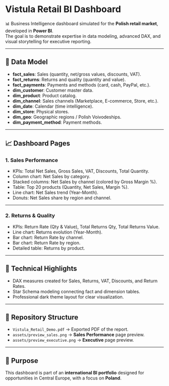 # Vistula Retail BI Dashboard

📊 Business Intelligence dashboard simulated for the **Polish retail market**, developed in **Power BI**.  
The goal is to demonstrate expertise in data modeling, advanced DAX, and visual storytelling for executive reporting.

---

## 🔎 Data Model
- **fact_sales**: Sales (quantity, net/gross values, discounts, VAT).  
- **fact_returns**: Returns and quality (quantity and value).  
- **fact_payments**: Payments and methods (card, cash, PayPal, etc.).  
- **dim_customer**: Customer master data.  
- **dim_product**: Product catalog.  
- **dim_channel**: Sales channels (Marketplace, E-commerce, Store, etc.).  
- **dim_date**: Calendar (time intelligence).  
- **dim_store**: Physical stores.  
- **dim_geo**: Geographic regions / Polish Voivodeships.  
- **dim_payment_method**: Payment methods.

---

## 📈 Dashboard Pages

### 1. **Sales Performance**
- KPIs: Total Net Sales, Gross Sales, VAT, Discounts, Total Quantity.  
- Column chart: Net Sales by category.  
- Stacked columns: Net Sales by channel (colored by Gross Margin %).  
- Table: Top 20 products (Quantity, Net Sales, Margin %).  
- Line chart: Net Sales trend (Year-Month).  
- Donuts: Net Sales share by region and channel.  

---

### 2. **Returns & Quality**
- KPIs: Return Rate (Qty & Value), Total Returns Qty, Total Returns Value.  
- Line chart: Returns evolution (Year-Month).  
- Bar chart: Return Rate by channel.  
- Bar chart: Return Rate by region.  
- Detailed table: Returns by product.  

---

## 🎯 Technical Highlights
- DAX measures created for Sales, Returns, VAT, Discounts, and Return Rates.  
- Star Schema modeling connecting fact and dimension tables.  
- Professional dark theme layout for clear visualization.  

---

## 📂 Repository Structure
- `Vistula_Retail_Demo.pdf` → Exported PDF of the report.  
- `assets/preview_sales.png` → **Sales Performance** page preview.  
- `assets/preview_executive.png` → **Executive** page preview.  

---

## 🚀 Purpose
This dashboard is part of an **international BI portfolio** designed for opportunities in Central Europe, with a focus on **Poland**.
